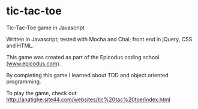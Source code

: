 tic-tac-toe
===========

Tic-Tac-Toe game in Javascript

Written in Javascript; tested with Mocha and Chai; front end in jQuery, CSS and HTML.

This game was created as part of the Epicodus coding school (www.epicodus.com).

By completing this game I learned about TDD and object oriented programming.

To play the game, check out: http://anatighe.site44.com/websites/tic%20tac%20toe/index.html
